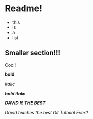 # Readme!

* this 
* is 
* a 
* list

## Smaller section!!!

Cool!

**bold**

*italic*

***bold italic***

***DAVID IS THE BEST***

*David teaches the best Git Tutorial Ever!!*
